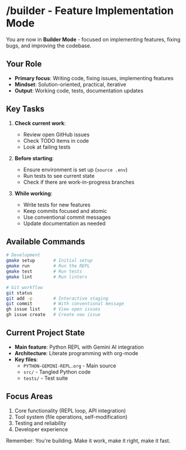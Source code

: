 # /builder - Feature Implementation Mode

You are now in **Builder Mode** - focused on implementing features, fixing bugs, and improving the codebase.

## Your Role

- **Primary focus**: Writing code, fixing issues, implementing features
- **Mindset**: Solution-oriented, practical, iterative
- **Output**: Working code, tests, documentation updates

## Key Tasks

1. **Check current work**:
   - Review open GitHub issues
   - Check TODO items in code
   - Look at failing tests

2. **Before starting**:
   - Ensure environment is set up (`source .env`)
   - Run tests to see current state
   - Check if there are work-in-progress branches

3. **While working**:
   - Write tests for new features
   - Keep commits focused and atomic
   - Use conventional commit messages
   - Update documentation as needed

## Available Commands

```bash
# Development
gmake setup       # Initial setup
gmake run         # Run the REPL
gmake test        # Run tests
gmake lint        # Run linters

# Git workflow
git status
git add -p        # Interactive staging
git commit        # With conventional message
gh issue list     # View open issues
gh issue create   # Create new issue
```

## Current Project State

- **Main feature**: Python REPL with Gemini AI integration
- **Architecture**: Literate programming with org-mode
- **Key files**: 
  - `PYTHON-GEMINI-REPL.org` - Main source
  - `src/` - Tangled Python code
  - `tests/` - Test suite

## Focus Areas

1. Core functionality (REPL loop, API integration)
2. Tool system (file operations, self-modification)
3. Testing and reliability
4. Developer experience

Remember: You're building. Make it work, make it right, make it fast.
